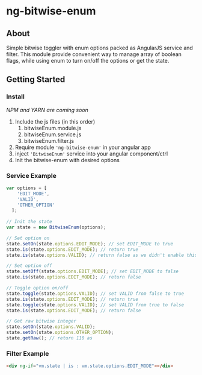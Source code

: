 # ng-bitwise-enum
## About
Simple bitwise toggler with enum options packed as AngularJS service and filter.
This module provide convenient way to manage array of boolean flags, while using enum to turn on/off the options or get the state. 

## Getting Started
### Install
_NPM and YARN are coming soon_

1. Include the js files (in this order)
    1. bitwiseEnum.module.js
    2. bitwiseEnum.service.js
    3. bitwiseEnum.filter.js
2. Require module ```'ng-bitwise-enum'``` in your angular app
3. inject ```'BitwiseEnum'``` service into your angular component/ctrl
3. Init the bitwise-enum with desired options 

### Service Example 
```javascript 
var options = [
    'EDIT_MODE',
    'VALID',
    'OTHER_OPTION'
  ];
  
// Init the state
var state = new BitwiseEnum(options);

// Set option on
state.setOn(state.options.EDIT_MODE); // set EDIT_MODE to true
state.is(state.options.EDIT_MODE); // return true
state.is(state.options.VALID); // return false as we didn't enable this flag yet

// Set option off
state.setOff(state.options.EDIT_MODE); // set EDIT_MODE to false
state.is(state.options.EDIT_MODE); // return false

// Toggle option on/off
state.toggle(state.options.VALID); // set VALID from false to true
state.is(state.options.EDIT_MODE); // return true
state.toggle(state.options.VALID); // set VALID from true to false
state.is(state.options.EDIT_MODE); // return false

// Get raw bitwise integer
state.setOn(state.options.VALID);
state.setOn(state.options.OTHER_OPTION);
state.getRaw(); // return 110 as 
```

### Filter Example
```html
<div ng-if="vm.state | is : vm.state.options.EDIT_MODE"></div>
```


